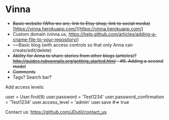 Vinna
=====

* ~~Basic website (Who we are, link to Etsy shop, link to social media)~~ [https://vinna.herokuapp.com/](https://vinna.herokuapp.com/)
* Custom domain (vinna.us, https://help.github.com/articles/adding-a-cname-file-to-your-repository/)  
* ~~Basic blog (with access controls so that only Anna can create/edit/delete)
* ~~Ability for Anna to share stories from other blogs (articles)? http://guides.rubyonrails.org/getting_started.html - #6. Adding a second model~~
* ~~Comments~~
* Tags? Search bar? 

Add access levels:

user = User.find(9)
user.password = 'Test1234'
user.password_confirmation = 'Test1234'
user.access_level = 'admin'
user.save #=> true

Contact us: https://github.com/JDutil/contact_us
